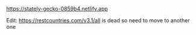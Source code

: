 https://stately-gecko-0859b4.netlify.app

Edit: https://restcountries.com/v3.1/all is dead so need to move to another one
